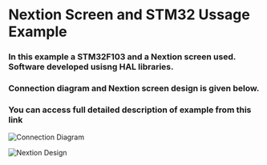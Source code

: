 # Nextion Screen and STM32 Ussage Example

### In this example a STM32F103 and a Nextion screen used. Software developed usisng HAL libraries. 

### Connection diagram and Nextion screen design is given below.

### You can access full detailed description of example from this link

![Connection Diagram](/images/f103_conn_bb3.png)

![Nextion Design](/images/nex_design.png)